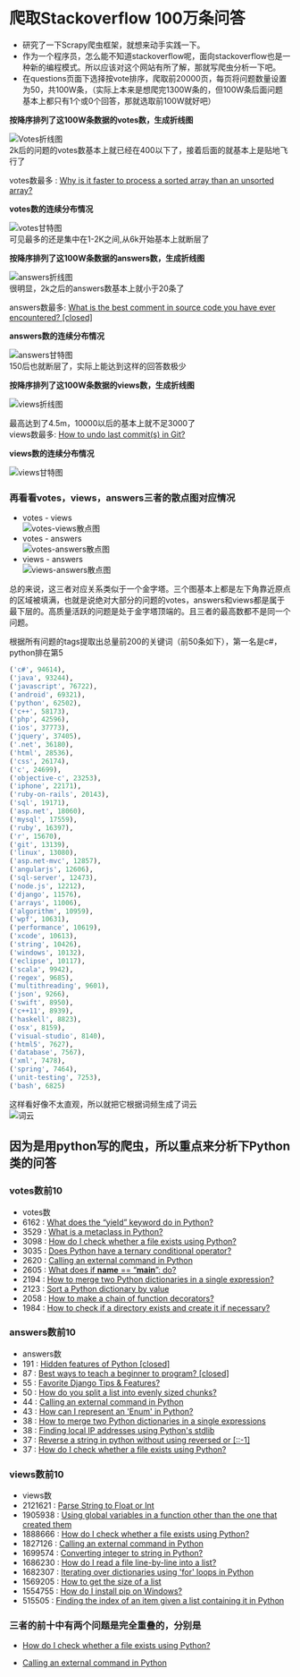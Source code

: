 #  爬取Stackoverflow 100万条问答
* 研究了一下Scrapy爬虫框架，就想来动手实践一下。
* 作为一个程序员，怎么能不知道stackoverflow呢，面向stackoverflow也是一种新的编程模式。所以应该对这个网站有所了解，那就写爬虫分析一下吧。  
* 在questions页面下选择按vote排序，爬取前20000页，每页将问题数量设置为50，共100W条，（实际上本来是想爬完1300W条的，但100W条后面问题基本上都只有1个或0个回答，那就选取前100W就好吧）  

**按降序排列了这100W条数据的votes数，生成折线图**  

![Votes折线图](https://github.com/chenjiandongx/stackoverflow/blob/master/images/votes_0.png)  
2k后的问题的votes数基本上就已经在400以下了，接着后面的就基本上是贴地飞行了  

votes数最多 : [Why is it faster to process a sorted array than an unsorted array?](http://stackoverflow.com/questions/11227809/why-is-it-faster-to-process-a-sorted-array-than-an-unsorted-array)

**votes数的连续分布情况** 

![votes甘特图](https://github.com/chenjiandongx/stackoverflow/blob/master/images/votes_1.png)  
可见最多的还是集中在1-2K之间,从6k开始基本上就断层了


**按降序排列了这100W条数据的answers数，生成折线图**  

![answers折线图](https://github.com/chenjiandongx/stackoverflow/blob/master/images/answers_0.png)  
很明显，2k之后的answers数基本上就小于20条了  

answers数最多: [What is the best comment in source code you have ever encountered? [closed]](http://stackoverflow.com/questions/184618/what-is-the-best-comment-in-source-code-you-have-ever-encountered)

**answers数的连续分布情况**  

![answers甘特图](https://github.com/chenjiandongx/stackoverflow/blob/master/images/answers_1.png)  
150后也就断层了，实际上能达到这样的回答数极少

**按降序排列了这100W条数据的views数，生成折线图**  

![views折线图](https://github.com/chenjiandongx/stackoverflow/blob/master/images/views_0.png)  

最高达到了4.5m，10000以后的基本上就不足3000了  
views数最多: [How to undo last commit(s) in Git?](http://stackoverflow.com/questions/927358/how-to-undo-last-commits-in-git)

**views数的连续分布情况**  

![views甘特图](https://github.com/chenjiandongx/stackoverflow/blob/master/images/views_1.png)

### 再看看votes，views，answers三者的散点图对应情况  
* votes - views  
![votes-views散点图](https://github.com/chenjiandongx/stackoverflow/blob/master/images/views_votes.png)  
* votes - answers  
![votes-answers散点图](https://github.com/chenjiandongx/stackoverflow/blob/master/images/answers_votes.png)  
* views - answers  
![views-answers散点图](https://github.com/chenjiandongx/stackoverflow/blob/master/images/view_answers.png)  

总的来说，这三者对应关系类似于一个金字塔。三个图基本上都是左下角靠近原点的区域被填满，也就是说绝对大部分的问题的votes，answers和views都是属于最下层的。高质量活跃的问题是处于金字塔顶端的。且三者的最高数都不是同一个问题。


根据所有问题的tags提取出总量前200的关键词（前50条如下），第一名是c#，python排在第5

```python
('c#', 94614),
('java', 93244),
('javascript', 76722),
('android', 69321),
('python', 62502),
('c++', 58173),
('php', 42596),
('ios', 37773),
('jquery', 37405),
('.net', 36180),
('html', 28536),
('css', 26174),
('c', 24699),
('objective-c', 23253),
('iphone', 22171),
('ruby-on-rails', 20143),
('sql', 19171),
('asp.net', 18060),
('mysql', 17559),
('ruby', 16397),
('r', 15670),
('git', 13139),
('linux', 13080),
('asp.net-mvc', 12857),
('angularjs', 12606),
('sql-server', 12473),
('node.js', 12212),
('django', 11576),
('arrays', 11006),
('algorithm', 10959),
('wpf', 10631),
('performance', 10619),
('xcode', 10613),
('string', 10426),
('windows', 10132),
('eclipse', 10117),
('scala', 9942),
('regex', 9685),
('multithreading', 9601),
('json', 9266),
('swift', 8950),
('c++11', 8939),
('haskell', 8823),
('osx', 8159),
('visual-studio', 8140),
('html5', 7627),
('database', 7567),
('xml', 7478),
('spring', 7464),
('unit-testing', 7253),
('bash', 6825)
```
这样看好像不太直观，所以就把它根据词频生成了词云  
![词云](https://github.com/chenjiandongx/stackoverflow/blob/master/images/word_cloud.jpg)

## 因为是用python写的爬虫，所以重点来分析下Python类的问答

### votes数前10
* votes数
* 6162 : [What does the “yield” keyword do in Python?](http://stackoverflow.com/questions/231767/what-does-the-yield-keyword-do-in-python)
* 3529 : [What is a metaclass in Python?](http://stackoverflow.com/questions/100003/what-is-a-metaclass-in-python)
* 3098 : [How do I check whether a file exists using Python?](http://stackoverflow.com/questions/82831/how-do-i-check-whether-a-file-exists-using-python)
* 3035 : [Does Python have a ternary conditional operator?](http://stackoverflow.com/questions/394809/does-python-have-a-ternary-conditional-operator)
* 2620 : [Calling an external command in Python](http://stackoverflow.com/questions/89228/calling-an-external-command-in-python)
* 2605 : [What does if __name__ == “__main__”: do?](http://stackoverflow.com/questions/419163/what-does-if-name-main-do)
* 2194 : [How to merge two Python dictionaries in a single expression?](http://stackoverflow.com/questions/38987/how-to-merge-two-python-dictionaries-in-a-single-expression)
* 2123 : [Sort a Python dictionary by value](http://stackoverflow.com/questions/613183/sort-a-python-dictionary-by-value)
* 2058 : [How to make a chain of function decorators?](http://stackoverflow.com/questions/739654/how-to-make-a-chain-of-function-decorators)
* 1984 : [How to check if a directory exists and create it if necessary?](http://stackoverflow.com/questions/273192/how-to-check-if-a-directory-exists-and-create-it-if-necessary)

### answers数前10
* answers数
* 191 : [Hidden features of Python [closed]](http://stackoverflow.com/questions/101268/hidden-features-of-python)
* 87 : [Best ways to teach a beginner to program? [closed]](http://stackoverflow.com/questions/3088/best-ways-to-teach-a-beginner-to-program)
* 55 : [Favorite Django Tips & Features?](http://stackoverflow.com/questions/550632/favorite-django-tips-features)
* 50 : [How do you split a list into evenly sized chunks?](http://stackoverflow.com/questions/312443/how-do-you-split-a-list-into-evenly-sized-chunks)
* 44 : [Calling an external command in Python](http://stackoverflow.com/questions/89228/calling-an-external-command-in-python)
* 43 : [How can I represent an 'Enum' in Python?](http://stackoverflow.com/questions/36932/how-can-i-represent-an-enum-in-python)
* 38 : [How to merge two Python dictionaries in a single expressions](http://stackoverflow.com/questions/38987/how-to-merge-two-python-dictionaries-in-a-single-expression)
* 38 : [Finding local IP addresses using Python's stdlib](http://stackoverflow.com/questions/166506/finding-local-ip-addresses-using-pythons-stdlib)
* 37 : [Reverse a string in python without using reversed or [::-1]](http://stackoverflow.com/questions/18686860/reverse-a-string-in-python-without-using-reversed-or-1)
* 37 : [How do I check whether a file exists using Python?](http://stackoverflow.com/questions/82831/how-do-i-check-whether-a-file-exists-using-python)

### views数前10
* views数
* 2121621 : [Parse String to Float or Int](http://stackoverflow.com/questions/379906/parse-string-to-float-or-int)
* 1905938 : [Using global variables in a function other than the one that created them](http://stackoverflow.com/questions/423379/using-global-variables-in-a-function-other-than-the-one-that-created-them)
* 1888666 : [How do I check whether a file exists using Python?](http://stackoverflow.com/questions/82831/how-do-i-check-whether-a-file-exists-using-python)
* 1827126 : [Calling an external command in Python](http://stackoverflow.com/questions/89228/calling-an-external-command-in-python)
* 1699574 : [Converting integer to string in Python?](http://stackoverflow.com/questions/961632/converting-integer-to-string-in-python)
* 1686230 : [How do I read a file line-by-line into a list?](http://stackoverflow.com/questions/3277503/how-do-i-read-a-file-line-by-line-into-a-list)
* 1682307 : [Iterating over dictionaries using 'for' loops in Python](http://stackoverflow.com/questions/3294889/iterating-over-dictionaries-using-for-loops-in-python)
* 1569205 : [How to get the size of a list](http://stackoverflow.com/questions/1712227/how-to-get-the-size-of-a-list)
* 1554755 : [How do I install pip on Windows?](http://stackoverflow.com/questions/4750806/how-do-i-install-pip-on-windows)
* 515505 : [Finding the index of an item given a list containing it in Python](http://stackoverflow.com/questions/176918/finding-the-index-of-an-item-given-a-list-containing-it-in-python)  

### 三者的前十中有两个问题是完全重叠的，分别是
* [How do I check whether a file exists using Python?](http://stackoverflow.com/questions/82831/how-do-i-check-whether-a-file-exists-using-python)

* [Calling an external command in Python](http://stackoverflow.com/questions/89228/calling-an-external-command-in-python)
